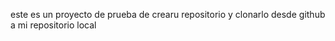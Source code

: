 este es un proyecto de prueba de crearu repositorio y clonarlo desde github a mi repositorio local

